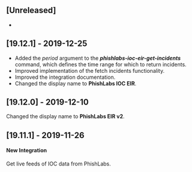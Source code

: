 ## [Unreleased]
- 

## [19.12.1] - 2019-12-25
- Added the *period* argument to the ***phishlabs-ioc-eir-get-incidents*** command, which defines the time range for which to return incidents.
- Improved implementation of the fetch incidents functionality.
- Improved the integration documentation.
- Changed the display name to **PhishLabs IOC EIR**.

## [19.12.0] - 2019-12-10
Changed the display name to **PhishLabs EIR v2**.

## [19.11.1] - 2019-11-26
#### New Integration
Get live feeds of IOC data from PhishLabs.
